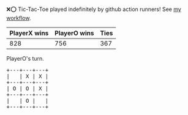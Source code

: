 :x::o: Tic-Tac-Toe played indefinitely by github action runners! See [my workflow](.github/workflows/play.yaml).

|PlayerX wins|PlayerO wins|Ties|
|-|-|-|
|828|756|367|

PlayerO's turn.

<pre>
+---+---+---+
|   | X | X |
+---+---+---+
| O | O | X |
+---+---+---+
|   | O |   |
+---+---+---+
</pre>